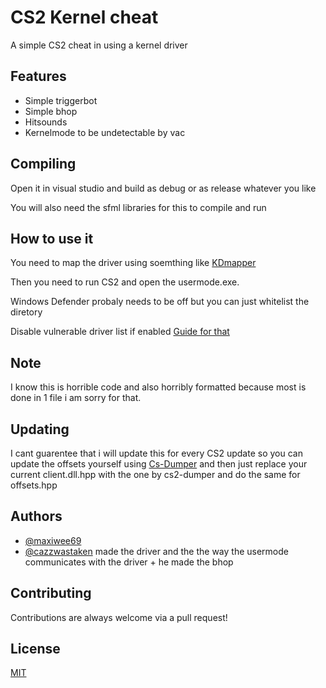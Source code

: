 
# CS2 Kernel cheat

A simple CS2 cheat in using a kernel driver


## Features

- Simple triggerbot
- Simple bhop 
- Hitsounds
- Kernelmode to be undetectable by vac


## Compiling

Open it in visual studio and build as debug or as release whatever you like 

You will also need the sfml libraries for this to compile and run
## How to use it

You need to map the driver using soemthing like [KDmapper](https://github.com/TheCruZ/kdmapper) 

Then you need to run CS2 and open the usermode.exe.

Windows Defender probaly needs to be off but you can just whitelist the diretory 

Disable vulnerable driver list if enabled [Guide for that](https://support.microsoft.com/en-au/topic/kb5020779-the-vulnerable-driver-blocklist-after-the-october-2022-preview-release-3fcbe13a-6013-4118-b584-fcfbc6a09936)
## Note

I know this is horrible code and also horribly formatted because most is done in 1 file i am sorry for that.
## Updating

I cant guarentee that i will update this for every CS2 update so you can update the offsets yourself using [Cs-Dumper](https://github.com/a2x/cs2-dumper) and then just replace your current client.dll.hpp with the one by cs2-dumper and do the same for offsets.hpp
## Authors
- [@maxiwee69](https://www.github.com/maxiwee69)
- [@cazzwastaken](https://www.github.com/cazzwastaken) made the driver and the the way the usermode communicates with the driver + he made the bhop


## Contributing

Contributions are always welcome via a pull request!


## License

[MIT](https://choosealicense.com/licenses/mit/)

